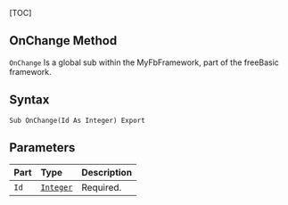 [TOC]
## OnChange Method

`OnChange` Is a global sub within the MyFbFramework, part of the freeBasic framework.
## Syntax

```freeBasic
Sub OnChange(Id As Integer) Export
```

## Parameters

|Part|Type|Description|
| :------------ | :------------ | :------------ |
|`Id`|[`Integer`]("https://www.freebasic.net/wiki/KeyPgInteger")|Required.|
